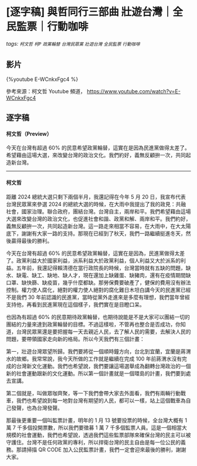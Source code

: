 # [逐字稿] 與哲同行三部曲 壯遊台灣｜全民監票｜行動咖啡

###### tags: `柯文哲` `柯P` `政黨輪替` `台灣民眾黨` `壯遊台灣` `全民監票` `行動咖啡`

## 影片

{%youtube E-WCnkxFgc4 %}

參考來源：柯文哲 Youtube 頻道， https://www.youtube.com/watch?v=E-WCnkxFgc4

## 逐字稿

#### 柯文哲（Preview）

今天在台灣有超過 60% 的民意希望政黨輪替，這實在是因為民進黨做得太差了。希望藉由這場大選，來改變台灣的政治文化。我們約好，義無反顧拚一次，共同起造新台灣。

---

#### 柯文哲

距離 2024 總統大選只剩下兩個半月，我還記得在今年 5 月 20 日，我宣布代表台灣民眾黨來參選 2024 的總統大選的時候，在大雨中我提出了我的政見：共融社會，國家治理。聯合政府，團結台灣。台灣自主，兩岸和平。我們希望藉由這場大選來改變台灣的政治文化，也促進社會和諧、政黨和解、兩岸和平。我們約好，義無反顧拚一次，共同起造新台灣。這一路走來相當不容易，在大雨中，在大太陽底下，謝謝有大家一路的支持。那現在已經到了秋天，我們一路繼續挺進冬天，然後贏得最後的勝利。

今天在台灣有超過 60% 的民意希望政黨輪替，這實在是因為，民進黨做得太差了。政黨利益大於國家利益，派系利益大於政黨利益，個人利益又大於派系的利益。五年前，我還記得賴清德在當行政院長的時候，台灣當時就有五缺的問題，缺水、缺電、缺工、缺地、缺人才，現在還加上缺雞蛋、缺豬肉，還有在疫情期間缺口罩、缺快篩、缺疫苗，幾乎什麼都缺。那勞保費要破產了，健保的費用沒有辦法控制。權力使人腐化，絕對的權力使人絕對的腐化難日木坦白講今天的民進黨已經不是我們 30 年前認識的民進黨，當時從黨外走進來是多麼有理想，我們當年曾經支持他，再看到民進黨現在這個樣子，我們實在是目瞪口呆。

也因為有超過 60% 的民意期待政黨輪替，也期待說能是不是大家可以團結一切的團結的力量來達到政黨輪替的目標。不過這樣啦，不管再也整合是否成功，你知道，台灣民眾黨還是要把握每一天去親近人民，去了解人民的需要，去解決人民的問題，要帶領國家走向新的格局。所以今天我們有三個計畫：

第一，壯遊台灣眾望所歸。我們要將從一個順時鐘方向，台北到宜蘭，宜蘭是蔣渭水的故鄉。我常常說，我今天所做的工作就是繼續在完成 100 年前蔣渭水沒有完成的台灣新文化運動。我們也希望說，我們要讓這場選舉成為翻轉台灣政治的一個新的社會運動跟新的文化運動。所以第一個計畫就是一個環島的計畫，我們要到處去宣講。

第二個就是，叫做眾咖齊聚，等一下我們會帶大家去外面看，我們有兩輛行動戰車，我們也希望說到每一地對台灣有期望的人民，都可以一樣，站上這個戰車為自己發聲，也為台灣發聲。

那最後更重要一個叫監票計畫，明年的 1 月 13 號要投票的時候，全台灣大概有 1 萬 7 千多個投開票數，所以我們要徵募 1 萬 7 千多個監票人員。這是一個相當大規模的社會運動，我們也希望說，透過我們這些監票部隊來確保台灣的民主可以被守護住。台灣不是任何政黨的專利，所以捍衛台灣的民主自由是每一位公民的義務。那請掃描 QR CODE 加入公民監票計畫，我們一定會迎來最後的勝利，謝謝大家。

